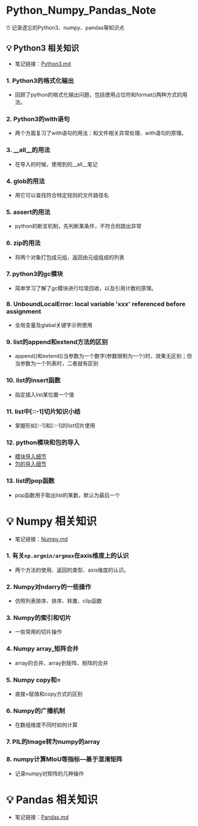 # Python_Numpy_Pandas_Note
⏰ 记录遗忘的Python3、numpy、pandas等知识点

## 💡 Python3 相关知识
- 笔记链接：[Python3.md](https://github.com/yearing1017/Python_Numpy_Pandas_Note/blob/master/Python3.md)

###  1. Python3的格式化输出
- 回顾了python的格式化输出问题，包括使用占位符和format()两种方式的用法。

###  2. Python3的with语句
- 两个方面复习了with语句的用法：和文件相关异常处理、with语句的原理。

###  3. __all__的用法
- 在导入的时候，使用到的__all__笔记

###  4. glob的用法
- 用它可以查找符合特定规则的文件路径名

###  5. assert的用法
- python的断言机制，先判断某条件，不符合则跳出异常

###  6. zip的用法
- 将两个对象打包成元组，返回由元组组成的列表

### 7. python3的gc模块
- 简单学习了解了gc模块进行垃圾回收，以及引用计数的原理。

### 8. UnboundLocalError: local variable 'xxx' referenced before assignment
- 全局变量及glabal关键字示例使用

### 9. list的append和extend方法的区别
- append()和extend()当参数为一个数字(参数限制为一个)时，效果无区别；但当参数为一个列表时，二者就有区别

### 10. list的insert函数
- 指定插入list某位置一个值

### 11. list中[::-1]切片知识小结
- 掌握形如[:-1]和[::-1]的list切片使用

### 12. python模块和包的导入
- [模块导入细节](https://www.cnblogs.com/f-ck-need-u/p/9955485.html)
- [包的导入细节](https://www.cnblogs.com/f-ck-need-u/p/9961372.html)

### 13. list的pop函数
- pop函数用于取出list的某数，默认为最后一个

# 💡 Numpy 相关知识
- 笔记链接：[Numpy.md](https://github.com/yearing1017/Python_Numpy_Pandas_Note/blob/master/Numpy.md)

###  1. 有关`np.argmin/argmax`在axis维度上的认识
- 两个方法的使用、返回的类型、axis维度的认识。

###  2. Numpy对ndarry的一些操作
- 仿照列表排序、排序、转置、clip函数

###  3. Numpy的索引和切片
- 一些常用的切片操作

###  4. Numpy array_矩阵合并
- array的合并、array到矩阵、矩阵的合并

###  5. Numpy copy和=
- 直接=赋值和copy方式的区别

###  6. Numpy的广播机制
- 在数组维度不同时如何计算

###  7. PIL的Image转为numpy的array

###  8. numpy计算MIoU等指标—基于混淆矩阵
- 记录numpy对矩阵的几种操作

# 💡 Pandas 相关知识
- 笔记链接：[Pandas.md](https://github.com/yearing1017/Python_Numpy_Pandas_Note/blob/master/Pandas.md)
